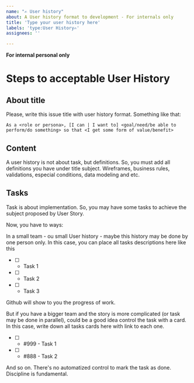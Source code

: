 ```yaml
---
name: "✍ User history"
about: A User history format to development - For internals only
title: 'Type your user history here'
labels: 'type:User History✍'
assignees: ''

---
```


**For internal personal only**

# Steps to acceptable User History
## About title
Please, write this issue title with user history format. Something like that:

`As a <role or persona>, [I can | I want to] <goal/need/be able to perform/do something> so that <I get some form of value/benefit>`

## Content
A user history is not about task, but definitions. So, you must add all definitions you have under title subject. Wireframes, business rules, validations, especial conditions, data modeling and etc.

## Tasks
Task is about implementation. So, you may have some tasks to achieve the subject proposed by User Story.

Now, you have to ways:

In a small team - ou small User history - maybe this history may be done by one person only. In this case, you can place all tasks descriptions here like this
* [ ] - Task 1
* [ ] - Task 2
* [ ] - Task 3

Github will show to you the progress of work.

But if you have a bigger team and the story is more complicated (or task may be done in parallel), could be a good idea control the task with a card. In this case, write down all tasks cards here with link to each one.
* [ ] - #999 - Task 1
* [ ] - #888 - Task 2

And so on.
There's no automatized control to mark the task as done. Discipline is fundamental.


